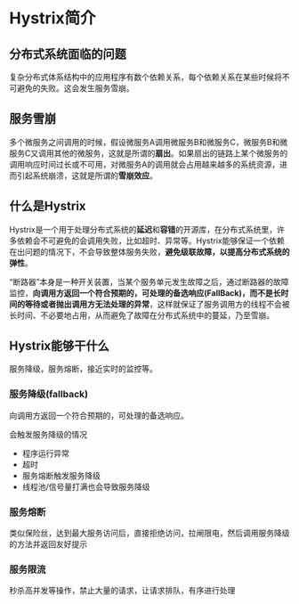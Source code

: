 # Hystrix简介

## 分布式系统面临的问题

复杂分布式体系结构中的应用程序有数个依赖关系，每个依赖关系在某些时候将不可避免的失败。这会发生服务雪崩。



## 服务雪崩

多个微服务之间调用的时候，假设微服务A调用微服务B和微服务C，微服务B和微服务C又调用其他的微服务，这就是所谓的**扇出**。如果扇出的链路上某个微服务的调用响应时间过长或不可用，对微服务A的调用就会占用越来越多的系统资源，进而引起系统崩溃，这就是所谓的**雪崩效应**。



## 什么是Hystrix

Hystrix是一个用于处理分布式系统的**延迟**和**容错**的开源库，在分布式系统里，许多依赖会不可避免的会调用失败，比如超时、异常等。Hystrix能够保证一个依赖在出问题的情况下，不会导致整体服务失败，**避免级联故障，以提高分布式系统的弹性**。

“断路器”本身是一种开关装置，当某个服务单元发生故障之后，通过断路器的故障监控，**向调用方返回一个符合预期的，可处理的备选响应(FallBack)，而不是长时间的等待或者抛出调用方无法处理的异常**，这样就保证了服务调用方的线程不会被长时间、不必要地占用，从而避免了故障在分布式系统中的蔓延，乃至雪崩。



## Hystrix能够干什么

服务降级，服务熔断，接近实时的监控等。



### 服务降级(fallback)

向调用方返回一个符合预期的，可处理的备选响应。

会触发服务降级的情况

- 程序运行异常
- 超时
- 服务熔断触发服务降级
- 线程池/信号量打满也会导致服务降级



### 服务熔断

类似保险丝，达到最大服务访问后，直接拒绝访问，拉闸限电，然后调用服务降级的方法并返回友好提示



### 服务限流

秒杀高并发等操作，禁止大量的请求，让请求排队，有序进行处理






